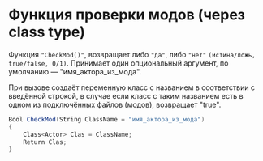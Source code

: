 # Функция проверки модов (через class type)

Функция `"CheckMod()"`, возвращает либо `"да"`, либо `"нет"` `(истина/ложь, true/false, 0/1)`. Принимает один опциональный аргумент, по умолчанию — "имя\_актора\_из\_мода".

При вызове создаёт переменную класс с названием в соответствии с введённой строкой, в случае если класс с таким названием есть в одном из подключённых файлов (модов), возвращает "true".

```csharp
Bool CheckMod(String ClassName = "имя_актора_из_мода")
{
    Class<Actor> Clas = ClassName;
    Return Clas;
}
```
